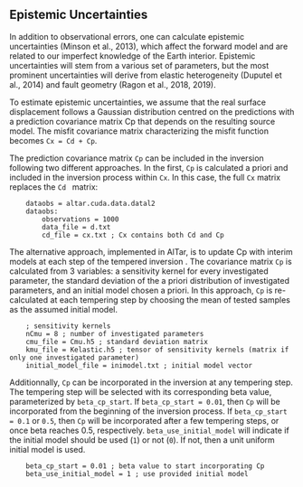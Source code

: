 ## Epistemic Uncertainties


In addition to observational errors, one can calculate epistemic uncertainties (Minson et al., 2013), which affect the forward model and are related to our imperfect knowledge of the Earth interior. Epistemic uncertainties will stem from a various set of parameters, but the most prominent uncertainties will derive from elastic heterogeneity (Duputel et al., 2014) and fault geometry (Ragon et al., 2018, 2019). 

To estimate epistemic uncertainties, we assume that the real surface displacement follows a Gaussian distribution centred on the predictions with a prediction covariance matrix Cp that depends on the resulting source model. The misfit covariance matrix characterizing the misfit function becomes `Cx = Cd + Cp`.

The prediction covariance matrix `Cp` can be included in the inversion following two different approaches. In the first, `Cp` is calculated a priori and included in the inversion process within `Cx`. In this case, the full `Cx` matrix replaces the `Cd ` matrix:

        dataobs = altar.cuda.data.datal2
        dataobs:
            observations = 1000
            data_file = d.txt
            cd_file = cx.txt ; Cx contains both Cd and Cp

The alternative approach, implemented in AlTar, is to update Cp with interim models at each step of the tempered inversion . The covariance matrix `Cp` is calculated from 3 variables: a sensitivity kernel for every investigated parameter, the standard deviation of the a priori distribution of investigated parameters, and an initial model chosen a priori. In this approach, `Cp` is re-calculated at each tempering step by choosing the mean of tested samples as the assumed initial model.


        ; sensitivity kernels
        nCmu = 8 ; number of investigated parameters
        cmu_file = Cmu.h5 ; standard deviation matrix
        kmu_file = Kelastic.h5 ; tensor of sensitivity kernels (matrix if only one investigated parameter)
        initial_model_file = inimodel.txt ; initial model vector

Additionnally, `Cp` can be incorporated in the inversion at any tempering step. The tempering step will be selected with its corresponding beta value, parameterized by `beta_cp_start`. If  `beta_cp_start = 0.01`, then `Cp` will be incorporated from the beginning of the inversion process. If  `beta_cp_start = 0.1` or `0.5`, then `Cp` will be incorporated after a few tempering steps, or once beta reaches 0.5, respectively. 
`beta_use_initial_model` will indicate if the initial model should be used (`1`) or not (`0`). If not, then a unit uniform initial model is used.

        beta_cp_start = 0.01 ; beta value to start incorporating Cp
        beta_use_initial_model = 1 ; use provided initial model

